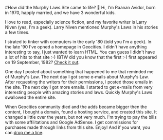#How did the  Murphy Laws Site came to life?
👋 Hi, 
I'm Raanan Avidor, born in 1970, happly married, and we have 3 wonderful kids.

I love to read, especially science fiction, and my favorite writer is Larry Niven (yes, I'm a geek).
Larry Niven mentioned Murphy's Laws in his stories a few times.

I strated to tinker with computers in the early '80 (told you I'm a geek).
In the late '90 I've opned a homepage in Geocities.
I didn't have anything interesting to say, I just wanted to learn HTML. You can guess I didn't have a lot of hits to that site :-) (BTW did you know that the first :-) first appeared on 19 September, 1982? [Check it out](https://www.cs.cmu.edu/~sef/sefSmiley.htm).

One day I posted about something that happened to me that reminded me of Murphy's Law.
The next day I got some e-mails about Murphy's Law.
After requesting the writers for their permissions, I posted those emails in the site.
The next day I got more emails.
I started to get e-mails from very interesting people with amazing stories and laws.
Quickly Murphy's Laws swallowed the entire site.

When Geocities community died and the adds became bigger then the content, I bought a domain, found a hosting service, and created this site. It changed a little over the years, but not very much.
I'm trying to pay the bills with some affilitations and Google AdSense. I get commissions for purchases made through links from this site.
Enjoy! And if you want, you can [drop me a line](mailto:ravidor@gmail.com).